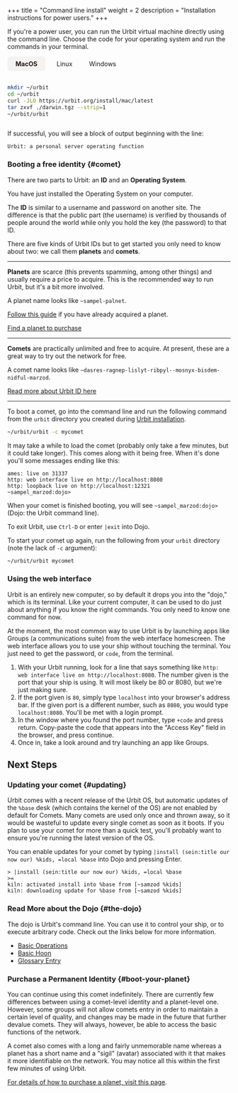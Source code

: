 +++
title = "Command line install"
weight = 2
description = "Installation instructions for power users."
+++

If you're a power user, you can run the Urbit virtual machine directly using the command line. Choose the code for your operating system and run the commands in your terminal.

<div id="os" class="os">
  <input type="radio" id="macos" name="os" checked>
  <label for="macos">MacOS</label>
  <div class="tab">

```bash
mkdir ~/urbit
cd ~/urbit
curl -JLO https://urbit.org/install/mac/latest
tar zxvf ./darwin.tgz --strip=1
~/urbit/urbit
```

  </div>

  <input type="radio" id="linux" name="os">
  <label for="linux">Linux</label>
  <div class="tab">

```shell
mkdir ~/urbit
cd ~/urbit
wget --content-disposition https://urbit.org/install/linux64/latest
tar zxvf ./linux64.tgz --strip=1
~/urbit/urbit
```

Linux users may need to run this command in another terminal window to access your Urbit on port 80:

```shell
sudo apt-get install libcap2-bin
sudo setcap 'cap_net_bind_service=+ep' ~/urbit/urbit
```

</div>

  <input type="radio" id="windows" name="os">
  <label for="windows">Windows</label>
  <div class="tab">

```winbatch
mkdir %USERPROFILE%\urbit
cd %USERPROFILE%\urbit
curl -JLO https://urbit.org/install/windows/latest
tar zxvf .\windows.tgz --strip=1
%USERPROFILE%\urbit\urbit
```

> Windows 10 build 17063 and later includes the familiar `curl` and `tar` command-line tools.

</div>
</div>

If successful, you will see a block of output beginning with the line:

```
Urbit: a personal server operating function
```

### Booting a free identity {#comet}

There are two parts to Urbit: an **ID** and an **Operating System**.

You have just installed the Operating System on your computer.

The **ID** is similar to a username and password on another site. The difference is that the public part (the username) is verified by thousands of people around the world while only you hold the key (the password) to that ID.

There are five kinds of Urbit IDs but to get started you only need to know about two: we call them **planets** and **comets**.

---

**Planets** are scarce (this prevents spamming, among other things) and usually require a price to acquire. This is the recommended way to run Urbit, but it's a bit more involved.

A planet name looks like `~sampel-palnet`.

[Follow this guide](/getting-started/planet) if you have already acquired a planet.

[Find a planet to purchase](/getting-started#get-a-planet)

---

**Comets** are practically unlimited and free to acquire. At present, these are a great way to try out the network for free.

A comet name looks like `~dasres-ragnep-lislyt-ribpyl--mosnyx-bisdem-nidful-marzod`.

[Read more about Urbit ID here](/understanding-urbit/urbit-id)

---

To boot a comet, go into the command line and run the following command from the `urbit` directory you created during [Urbit installation](#os).

```sh
~/urbit/urbit -c mycomet
```

It may take a while to load the comet (probably only take a few minutes, but it could take longer). This comes along with it being free. When it's done you'll some messages ending like this:

```
ames: live on 31337
http: web interface live on http://localhost:8080
http: loopback live on http://localhost:12321
~sampel_marzod:dojo>
```

When your comet is finished booting, you will see `~sampel_marzod:dojo>` (Dojo: the Urbit command line).

To exit Urbit, use `Ctrl-D` or enter `|exit` into Dojo.

To start your comet up again, run the following from your `urbit` directory (note the lack of `-c` argument):

```sh
~/urbit/urbit mycomet
```

### Using the web interface

Urbit is an entirely new computer, so by default it drops you into the "dojo," which is its terminal. Like your current computer, it can be used to do just about anything if you know the right commands. You only need to know one command for now.

At the moment, the most common way to use Urbit is by launching apps like Groups (a communications suite) from the web interface homescreen. The web interface allows you to use your ship without touching the terminal. You just need to get the password, or `code`, from the terminal.

1. With your Urbit running, look for a line that says something like `http: web interface live on http://localhost:8080`. The number given is the port that your ship is using. It will most likely be 80 or 8080, but we're just making sure.
2. If the port given is `80`, simply type `localhost` into your browser's address bar. If the given port is a different number, such as `8080`, you would type `localhost:8080`. You'll be met with a login prompt.
3. In the window where you found the port number, type `+code` and press return. Copy-paste the code that appears into the "Access Key" field in the browser, and press continue.
4. Once in, take a look around and try launching an app like Groups.

## Next Steps

### Updating your comet {#updating}

Urbit comes with a recent release of the Urbit OS, but automatic updates of the `%base` desk (which contains the kernel of the OS) are not enabled by default for Comets. Many comets are used only once and thrown away, so it would be wasteful to update every single comet as soon as it boots. If you plan to use your comet for more than a quick test, you'll probably want to ensure you're running the latest version of the OS.

You can enable updates for your comet by typing `|install (sein:title our now our) %kids, =local %base` into Dojo and pressing Enter.

```
> |install (sein:title our now our) %kids, =local %base
>=
kiln: activated install into %base from [~samzod %kids]
kiln: downloading update for %base from [~samzod %kids]
```

### Read More about the Dojo {#the-dojo}

The dojo is Urbit's command line. You can use it to control your ship, or to execute arbitrary code. Check out the links below for more information.

- [Basic Operations](/using/os/getting-started)
- [Basic Hoon](/docs/tutorials/hoon/hoon-school/setup)
- [Glossary Entry](/docs/glossary/dojo)

### Purchase a Permanent Identity {#boot-your-planet}

You can continue using this comet indefinitely. There are currently few differences between using a comet-level identity and a planet-level one. However, some groups will not allow comets entry in order to maintain a certain level of quality, and changes may be made in the future that further devalue comets. They will always, however, be able to access the basic functions of the network.

A comet also comes with a long and fairly unmemorable name whereas a planet has a short name and a "sigil" (avatar) associated with it that makes it more identifiable on the network. You may notice all this within the first few minutes of using Urbit.

[For details of how to purchase a planet, visit this page](/getting-started#get-a-planet).

<style>
  .os {
    display: flex;
    flex-wrap: wrap;
  }
  .os label {
    order: -1;
    padding: .5rem;
    min-width: 70px;
    text-align: center;
    cursor: pointer;
  }
  .os input[type="radio"] {
    display: none;
  }
  .os .tab {
    display: none;
    margin-top: 1rem;
    width: 100%;
    max-width: 100%;
  }
  .os .tab p:first-child {
    margin-top: 0;
  }
  .os .tab p:last-child {
    margin-bottom: 0;
  }
  .os input[type='radio']:checked + label {
    font-weight: bold;
    background-color: rgba(244,243,241,1);
    border-radius: 0.5em;
  }
  .os input[type='radio']:checked + label + .tab {
    display: block;
}
</style>
